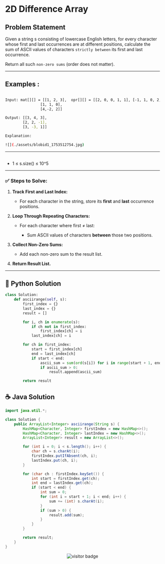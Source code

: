 # **2D Difference Array**

## Problem Statement
Given a string s consisting of lowercase English letters, for every character whose first and last occurrences are at different positions, calculate the sum of ASCII values of characters `strictly between` its first and last occurrence.

Return all such `non-zero sums` (order does not matter).

---

## **Examples :**

```bash

Input: mat[][] = [[1, 2, 3],  opr[][] = [[2, 0, 0, 1, 1], [-1, 1, 0, 2, 2]]
                [1, 1, 0],
                [4,-2, 2]]

Output: [[3, 4, 3],
        [2, 2, -1],
        [3, -3, 1]] 

Explanation:

![](./assets/blobid1_1753512754.jpg)

```

---


## 
- 1 ≤ s.size() ≤ 10^5
---

### **✅ Steps to Solve:**

1. **Track First and Last Index:**

   * For each character in the string, store its **first** and **last** occurrence positions.

2. **Loop Through Repeating Characters:**

   * For each character where first ≠ last:

     * Sum ASCII values of characters **between** those two positions.

3. **Collect Non-Zero Sums:**

   * Add each non-zero sum to the result list.

4. **Return Result List.**


---




## 🐍 Python Solution

```python
class Solution:
    def asciirange(self, s):
        first_index = {}
        last_index = {}
        result = []

        for i, ch in enumerate(s):
            if ch not in first_index:
                first_index[ch] = i
            last_index[ch] = i

        for ch in first_index:
            start = first_index[ch]
            end = last_index[ch]
            if start < end:
                ascii_sum = sum(ord(s[i]) for i in range(start + 1, end))
                if ascii_sum > 0:
                    result.append(ascii_sum)

        return result

```
## ☕️ Java Solution

```java
import java.util.*;

class Solution {
    public ArrayList<Integer> asciirange(String s) {
        HashMap<Character, Integer> firstIndex = new HashMap<>();
        HashMap<Character, Integer> lastIndex = new HashMap<>();
        ArrayList<Integer> result = new ArrayList<>();

        for (int i = 0; i < s.length(); i++) {
            char ch = s.charAt(i);
            firstIndex.putIfAbsent(ch, i);
            lastIndex.put(ch, i);
        }

        for (char ch : firstIndex.keySet()) {
            int start = firstIndex.get(ch);
            int end = lastIndex.get(ch);
            if (start < end) {
                int sum = 0;
                for (int i = start + 1; i < end; i++) {
                    sum += (int) s.charAt(i);
                }
                if (sum > 0) {
                    result.add(sum);
                }
            }
        }

        return result;
    }
}


```
<p align="center">
  <img src="https://visitor-badge.laobi.icu/badge?page_id=second-largest-problem" alt="visitor badge"/>

</p>
